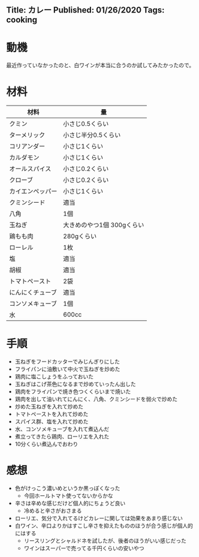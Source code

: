 Title: カレー
Published: 01/26/2020
Tags: cooking
---
# 動機
最近作っていなかったのと、白ワインが本当に合うのか試してみたかったので。

# 材料
|材料|量|
|---|---|
|クミン|小さじ0.5くらい|
|ターメリック|小さじ半分0.5くらい|
|コリアンダー|小さじ1くらい|
|カルダモン|小さじ1くらい|
|オールスパイス|小さじ0.2くらい|
|クローブ|小さじ0.2くらい|
|カイエンペッパー|小さじ1くらい|
|クミンシード|適当|
|八角|1個|
|玉ねぎ|大きめのやつ1個 300gくらい|
|鶏もも肉|280gくらい|
|ローレル|1枚|
|塩|適当|
|胡椒|適当|
|トマトペースト|2袋|
|にんにくチューブ|適当|
|コンソメキューブ|1個|
|水|600cc|

# 手順
* 玉ねぎをフードカッターでみじんぎりにした
* フライパンに油敷いて中火で玉ねぎを炒めた
* 鶏肉に塩こしょうをふっておいた
* 玉ねぎはこげ茶色になるまで炒めていったん出した
* 鶏肉をフライパンで焼き色つくくらいまで焼いた
* 鶏肉を出して油いれてにんにく、八角、クミンシードを弱火で炒めた
* 炒めた玉ねぎを入れて炒めた
* トマトペーストを入れて炒めた
* スパイス群、塩を入れて炒めた
* 水、コンソメキューブを入れて煮込んだ
* 煮立ってきたら鶏肉、ローリエを入れた
* 10分くらい煮込んでおわり

# 感想
* 色がけっこう濃いめというか黒っぽくなった
  * 今回ホールトマト使ってないからかな
* 辛さは辛めな感じだけど個人的にちょうど良い
  * 冷めると辛さがおさまる
* ローリエ、気分で入れてるけどカレーに関しては効果をあまり感じない
* 白ワイン、辛口よりかはすこし辛さを抑えたもののほうが合う感じが個人的にはする
  * リースリングとシャルドネを試したが、後者のほうがいい感じだった
  * ワインはスーパーで売ってる千円くらいの安いやつ